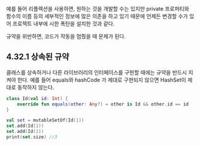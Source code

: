 예를 들어 리플렉션을 사용하면, 원하는 것을 개발할 수는 있지만 private 프로퍼티와 함수의 이름 등의 세부적인 정보에 많은 의존을 하고 있기 때문에 언제든 변경할 수가 있어 프로젝트 내부에 시한 폭탄을 설치한 것과 같다.

규약을 위반하면, 코드가 작동을 멈췄을 때 문제가 된다.

## 4.32.1 상속된 규약

클래스를 상속하거나 다른 라이브러리의 인터페이스를 구현할 때에는 규약을 반드시 지켜야 한다. 예를 들어 equals와 hashCode 가 제대로 구현되지 않으면 HashSet이 제대로 동작하지 않는다.

```kotlin
class Id(val id: Int) {
	override fun equals(other: Any?) = other is Id && other.id == id
}

val set = mutableSetOf(Id(1))
set.add(Id(1))
set.add(Id(1))
print(set.size) //3
```
